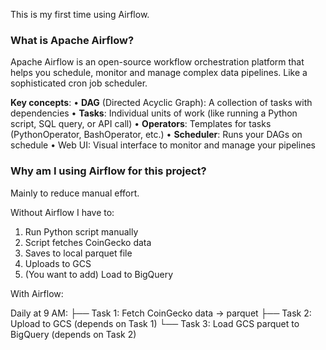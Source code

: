 This is my first time using Airflow.

### What is Apache Airflow?

Apache Airflow is an open-source workflow orchestration platform that helps you schedule, monitor and manage complex data pipelines. Like a sophisticated cron job scheduler.

**Key concepts**:
•  **DAG** (Directed Acyclic Graph): A collection of tasks with dependencies
•  **Tasks**: Individual units of work (like running a Python script, SQL query, or API call)
•  **Operators**: Templates for tasks (PythonOperator, BashOperator, etc.)
•  **Scheduler**: Runs your DAGs on schedule
•  Web UI: Visual interface to monitor and manage your pipelines

### Why am I using Airflow for this project?

Mainly to reduce manual effort.

Without Airflow I have to:

1. Run Python script manually
2. Script fetches CoinGecko data
3. Saves to local parquet file
4. Uploads to GCS
5. (You want to add) Load to BigQuery

With Airflow:

Daily at 9 AM:
├── Task 1: Fetch CoinGecko data → parquet
├── Task 2: Upload to GCS (depends on Task 1)
└── Task 3: Load GCS parquet to BigQuery (depends on Task 2)